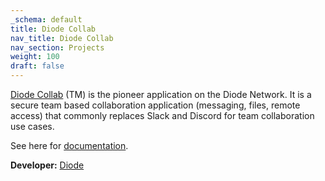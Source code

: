 ```yaml
---
_schema: default
title: Diode Collab
nav_title: Diode Collab
nav_section: Projects
weight: 100
draft: false
---
```

[Diode Collab](https://diode.io/solutions/app) (TM) is the pioneer application on the Diode Network. It is a secure team based collaboration application (messaging, files, remote access) that commonly replaces Slack and Discord for team collaboration use cases.

See here for [documentation](https://app.docs.diode.io/).

**Developer:** [Diode](https://diode.io/)
